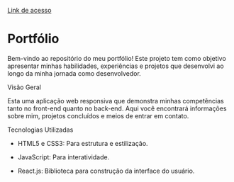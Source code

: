 <a href="https://felipesds23.github.io/portfolio/">Link de acesso</a>

# Portfólio
Bem-vindo ao repositório do meu portfólio! Este projeto tem como objetivo apresentar minhas habilidades, experiências e projetos que desenvolvi ao longo da minha jornada como desenvolvedor.

Visão Geral

Esta uma aplicação web responsiva que demonstra minhas competências tanto no front-end quanto no back-end. Aqui você encontrará informações sobre mim, projetos concluídos e meios de entrar em contato.

Tecnologias Utilizadas

* HTML5 e CSS3: Para estrutura e estilização.

* JavaScript: Para interatividade.

* React.js: Biblioteca para construção da interface do usuário.